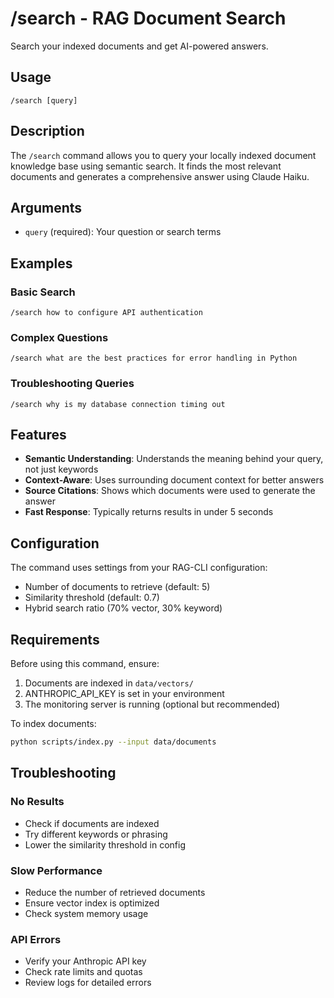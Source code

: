 # /search - RAG Document Search

Search your indexed documents and get AI-powered answers.

## Usage

```
/search [query]
```

## Description

The `/search` command allows you to query your locally indexed document knowledge base using semantic search. It finds the most relevant documents and generates a comprehensive answer using Claude Haiku.

## Arguments

- `query` (required): Your question or search terms

## Examples

### Basic Search
```
/search how to configure API authentication
```

### Complex Questions
```
/search what are the best practices for error handling in Python
```

### Troubleshooting Queries
```
/search why is my database connection timing out
```

## Features

- **Semantic Understanding**: Understands the meaning behind your query, not just keywords
- **Context-Aware**: Uses surrounding document context for better answers
- **Source Citations**: Shows which documents were used to generate the answer
- **Fast Response**: Typically returns results in under 5 seconds

## Configuration

The command uses settings from your RAG-CLI configuration:

- Number of documents to retrieve (default: 5)
- Similarity threshold (default: 0.7)
- Hybrid search ratio (70% vector, 30% keyword)

## Requirements

Before using this command, ensure:

1. Documents are indexed in `data/vectors/`
2. ANTHROPIC_API_KEY is set in your environment
3. The monitoring server is running (optional but recommended)

To index documents:
```bash
python scripts/index.py --input data/documents
```

## Troubleshooting

### No Results
- Check if documents are indexed
- Try different keywords or phrasing
- Lower the similarity threshold in config

### Slow Performance
- Reduce the number of retrieved documents
- Ensure vector index is optimized
- Check system memory usage

### API Errors
- Verify your Anthropic API key
- Check rate limits and quotas
- Review logs for detailed errors
